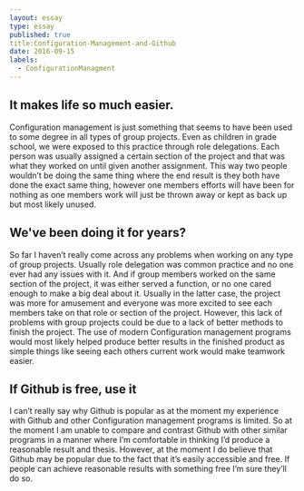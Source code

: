```yaml
---
layout: essay
type: essay
published: true
title:Configuration-Management-and-Github
date: 2016-09-15
labels:
  - ConfigurationManagment
---
```


## It makes life so much easier.
Configuration management is just something that seems to have been used to some degree in all types of group projects.  Even as children in grade school, we were exposed to this practice through role delegations.  Each person was usually assigned a certain section of the project and that was what they worked on until given another assignment.  This way two people wouldn’t be doing the same thing where the end result is they both have done the exact same thing, however one members efforts will have been for nothing as one members work will just be thrown away or kept as back up but most likely unused.

## We've been doing it for years?
So far I haven’t really come across any problems when working on any type of group projects.  Usually role delegation was common practice and no one ever had any issues with it.  And if group members worked on the same section of the project, it was either served a function, or no one cared enough to make a big deal about it.  Usually in the latter case, the project was more for amusement and everyone was more excited to see each members take on that role or section of the project.  However, this lack of problems with group projects could be due to a lack of better methods to finish the project.  The use of modern Configuration management programs would most likely helped produce better results in the finished product as simple things like seeing each others current work would make teamwork easier.

## If Github is free, use it
I can’t really say why Github is popular as at the moment my experience with Github and other Configuration management programs is limited.  So at the moment I am unable to compare and contrast Github with other similar programs in a manner where I’m comfortable in thinking I’d produce a reasonable result and thesis.  However, at the moment I do believe that Github may be popular due to the fact that it’s easily accessible and free.  If people can achieve reasonable results with something free I’m sure they’ll do so.
